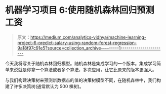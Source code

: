 # 机器学习项目 6:使用随机森林回归预测工资

> 原文：<https://medium.com/analytics-vidhya/machine-learning-project-6-predict-salary-using-random-forest-regression-9a18f97c91e5?source=collection_archive---------1----------------------->

今天我将写关于随机森林回归模型。随机森林是集成学习的一个版本。集成学习简单来说就是你拿一个算法或者多个算法，多次应用，让它比原来的版本更强大。

与我们构建决策树来预测新数据点的值的决策树模型不同，在随机森林中，我们构建了许多决策树(通常默认为 500 棵树)。